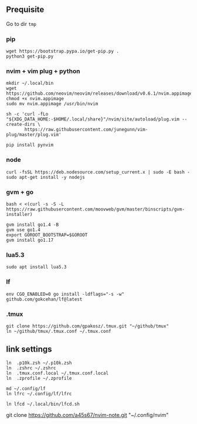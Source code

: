 ## Prequisite
Go to dir `tmp`
### pip
```
wget https://bootstrap.pypa.io/get-pip.py . 
python3 get-pip.py
```
### nvim + vim plug + python
```
mkdir ~/.local/bin
wget https://github.com/neovim/neovim/releases/download/v0.6.1/nvim.appimage 
chmod +x nvim.appimage
sudo mv nvim.appimage /usr/bin/nvim

sh -c 'curl -fLo "${XDG_DATA_HOME:-$HOME/.local/share}"/nvim/site/autoload/plug.vim --create-dirs \
       https://raw.githubusercontent.com/junegunn/vim-plug/master/plug.vim'

pip install pynvim
```
### node
```
curl -fsSL https://deb.nodesource.com/setup_current.x | sudo -E bash -
sudo apt-get install -y nodejs
```
### gvm + go
```
bash < <(curl -s -S -L https://raw.githubusercontent.com/moovweb/gvm/master/binscripts/gvm-installer)

gvm install go1.4 -B
gvm use go1.4
export GOROOT_BOOTSTRAP=$GOROOT
gvm install go1.17
```
### lua5.3
```
sudo apt install lua5.3
```

### lf
```
env CGO_ENABLED=0 go install -ldflags="-s -w" github.com/gokcehan/lf@latest
```
### .tmux 
```
git clone https://github.com/gpakosz/.tmux.git "~/github/tmux"
ln ~/github/tmux/.tmux.conf ~/.tmux.conf
```

## link settings
```
ln  .p10k.zsh ~/.p10k.zsh
ln  .zshrc ~/.zshrc
ln  .tmux.conf.local ~/.tmux.conf.local
ln  .zprofile ~/.zprofile

md ~/.config/lf
ln lfrc ~/.config/lf/lfrc

ln lfcd ~/.local/bin/lfcd.sh
```

git clone https://github.com/a45s67/nvim-note.git "~/.config/nvim"

